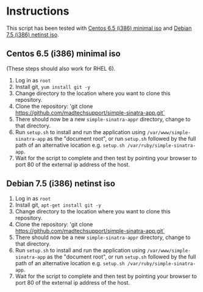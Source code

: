 Instructions
============

This script has been tested with [Centos 6.5 (i386) minimal iso](http://mirror.aarnet.edu.au/pub/centos/6.5/isos/i386/CentOS-6.5-i386-minimal.iso) and [Debian 7.5 (i386) netinst iso](http://cdimage.debian.org/debian-cd/7.5.0/i386/iso-cd/debian-7.5.0-i386-netinst.iso).

Centos 6.5 (i386) minimal iso
-----------------------------
(These steps should also work for RHEL 6).

1. Log in as `root`
2. Install git, `yum install git -y`
3. Change directory to the location where you want to clone this repository.
4. Clone the repository: 'git clone https://github.com/madtechsupport/simple-sinatra-app.git`
5. There should now be a new `simple-sinatra-appr` directory, change to that directory.
6. Run `setup.sh` to install and run the application using `/var/www/simple-sinatra-app` as the "document root", or run `setup.sh` followed by the full path of
an alternative location e.g. `setup.sh /var/ruby/simple-sinatra-app`.
7. Wait for the script to complete and then test by pointing your browser to port 80 of the external ip address of the host.

Debian 7.5 (i386) netinst iso
-----------------------------

1. Log in as `root`
2. Install git, `apt-get install git -y`
3. Change directory to the location where you want to clone this repository.
4. Clone the repository: 'git clone https://github.com/madtechsupport/simple-sinatra-app.git`
5. There should now be a new `simple-sinatra-appr` directory, change to that directory.
6. Run `setup.sh` to install and run the application using `/var/www/simple-sinatra-app` as the "document root", or run `setup.sh` followed by the full path of
an alternative location e.g. `setup.sh /var/ruby/simple-sinatra-app`.
7. Wait for the script to complete and then test by pointing your browser to port 80 of the external ip address of the host.
